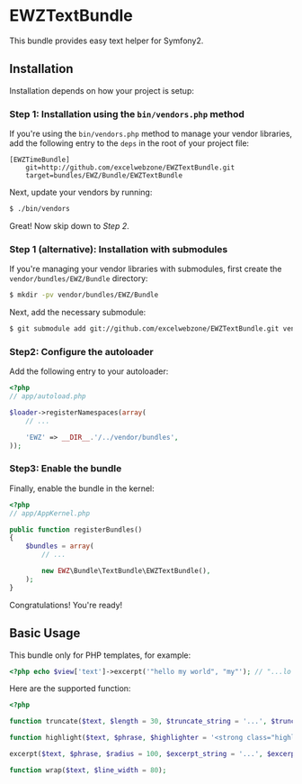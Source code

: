 EWZTextBundle
=============

This bundle provides easy text helper for Symfony2.

## Installation

Installation depends on how your project is setup:

### Step 1: Installation using the `bin/vendors.php` method

If you're using the `bin/vendors.php` method to manage your vendor libraries,
add the following entry to the `deps` in the root of your project file:

```
[EWZTimeBundle]
    git=http://github.com/excelwebzone/EWZTextBundle.git
    target=bundles/EWZ/Bundle/EWZTextBundle
```

Next, update your vendors by running:

``` bash
$ ./bin/vendors
```

Great! Now skip down to *Step 2*.

### Step 1 (alternative): Installation with submodules

If you're managing your vendor libraries with submodules, first create the
`vendor/bundles/EWZ/Bundle` directory:

``` bash
$ mkdir -pv vendor/bundles/EWZ/Bundle
```

Next, add the necessary submodule:

``` bash
$ git submodule add git://github.com/excelwebzone/EWZTextBundle.git vendor/bundles/EWZ/Bundle/EWZTextBundle
```

### Step2: Configure the autoloader

Add the following entry to your autoloader:

``` php
<?php
// app/autoload.php

$loader->registerNamespaces(array(
    // ...

    'EWZ' => __DIR__.'/../vendor/bundles',
));
```

### Step3: Enable the bundle

Finally, enable the bundle in the kernel:

``` php
<?php
// app/AppKernel.php

public function registerBundles()
{
    $bundles = array(
        // ...

        new EWZ\Bundle\TextBundle\EWZTextBundle(),
    );
}
```

Congratulations! You're ready!

## Basic Usage

This bundle only for PHP templates, for example:

``` php
<?php echo $view['text']->excerpt('"hello my world", "my"'); // "...lo my wo..." ?>
```

Here are the supported function:

``` php
<?php

function truncate($text, $length = 30, $truncate_string = '...', $truncate_lastspace = false);

function highlight($text, $phrase, $highlighter = '<strong class="highlight">\\1</strong>');

excerpt($text, $phrase, $radius = 100, $excerpt_string = '...', $excerpt_space = false);

function wrap($text, $line_width = 80);

```
